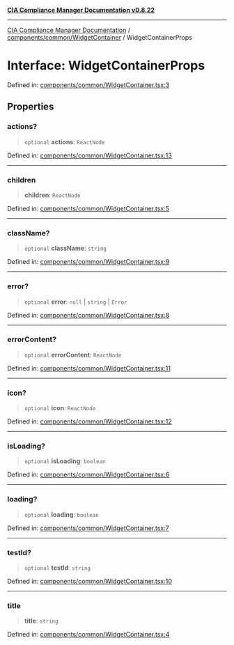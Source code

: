[**CIA Compliance Manager Documentation v0.8.22**](../../../../README.md)

***

[CIA Compliance Manager Documentation](../../../../modules.md) / [components/common/WidgetContainer](../README.md) / WidgetContainerProps

# Interface: WidgetContainerProps

Defined in: [components/common/WidgetContainer.tsx:3](https://github.com/Hack23/cia-compliance-manager/blob/5eebba14bef5523072dd8c486c1cd0c7c18766fc/src/components/common/WidgetContainer.tsx#L3)

## Properties

### actions?

> `optional` **actions**: `ReactNode`

Defined in: [components/common/WidgetContainer.tsx:13](https://github.com/Hack23/cia-compliance-manager/blob/5eebba14bef5523072dd8c486c1cd0c7c18766fc/src/components/common/WidgetContainer.tsx#L13)

***

### children

> **children**: `ReactNode`

Defined in: [components/common/WidgetContainer.tsx:5](https://github.com/Hack23/cia-compliance-manager/blob/5eebba14bef5523072dd8c486c1cd0c7c18766fc/src/components/common/WidgetContainer.tsx#L5)

***

### className?

> `optional` **className**: `string`

Defined in: [components/common/WidgetContainer.tsx:9](https://github.com/Hack23/cia-compliance-manager/blob/5eebba14bef5523072dd8c486c1cd0c7c18766fc/src/components/common/WidgetContainer.tsx#L9)

***

### error?

> `optional` **error**: `null` \| `string` \| `Error`

Defined in: [components/common/WidgetContainer.tsx:8](https://github.com/Hack23/cia-compliance-manager/blob/5eebba14bef5523072dd8c486c1cd0c7c18766fc/src/components/common/WidgetContainer.tsx#L8)

***

### errorContent?

> `optional` **errorContent**: `ReactNode`

Defined in: [components/common/WidgetContainer.tsx:11](https://github.com/Hack23/cia-compliance-manager/blob/5eebba14bef5523072dd8c486c1cd0c7c18766fc/src/components/common/WidgetContainer.tsx#L11)

***

### icon?

> `optional` **icon**: `ReactNode`

Defined in: [components/common/WidgetContainer.tsx:12](https://github.com/Hack23/cia-compliance-manager/blob/5eebba14bef5523072dd8c486c1cd0c7c18766fc/src/components/common/WidgetContainer.tsx#L12)

***

### isLoading?

> `optional` **isLoading**: `boolean`

Defined in: [components/common/WidgetContainer.tsx:6](https://github.com/Hack23/cia-compliance-manager/blob/5eebba14bef5523072dd8c486c1cd0c7c18766fc/src/components/common/WidgetContainer.tsx#L6)

***

### loading?

> `optional` **loading**: `boolean`

Defined in: [components/common/WidgetContainer.tsx:7](https://github.com/Hack23/cia-compliance-manager/blob/5eebba14bef5523072dd8c486c1cd0c7c18766fc/src/components/common/WidgetContainer.tsx#L7)

***

### testId?

> `optional` **testId**: `string`

Defined in: [components/common/WidgetContainer.tsx:10](https://github.com/Hack23/cia-compliance-manager/blob/5eebba14bef5523072dd8c486c1cd0c7c18766fc/src/components/common/WidgetContainer.tsx#L10)

***

### title

> **title**: `string`

Defined in: [components/common/WidgetContainer.tsx:4](https://github.com/Hack23/cia-compliance-manager/blob/5eebba14bef5523072dd8c486c1cd0c7c18766fc/src/components/common/WidgetContainer.tsx#L4)
